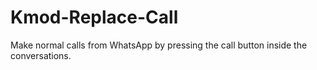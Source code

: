 # Kmod-Replace-Call
Make normal calls from WhatsApp by pressing the call button inside the conversations.
